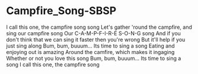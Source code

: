 # Campfire_Song-SBSP
I call this one, the campfire song song
Let's gather 'round the campfire, and sing our campfire song
Our C-A-M-P-F-I-R-E S-O-N-G song
And if you don't think that we can sing it faster then you're wrong
But it'll help if you just sing along
Bum, bum, buuum...
Its time to sing a song
Eating and enjoying out is amazing
Around the camfire, which makes it ingaging
Whether or not you love this song
Bum, bum, buuum...
Its time to sing a song
I call this one, the campfire song
